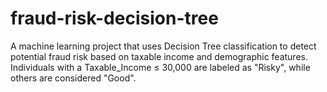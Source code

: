 # fraud-risk-decision-tree
A machine learning project that uses Decision Tree classification to detect potential fraud risk based on taxable income and demographic features. Individuals with a Taxable_Income ≤ 30,000 are labeled as "Risky", while others are considered "Good".

